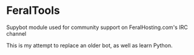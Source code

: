 # FeralTools
Supybot module used for community support on FeralHosting.com's IRC channel

This is my attempt to replace an older bot, as well as learn Python.
